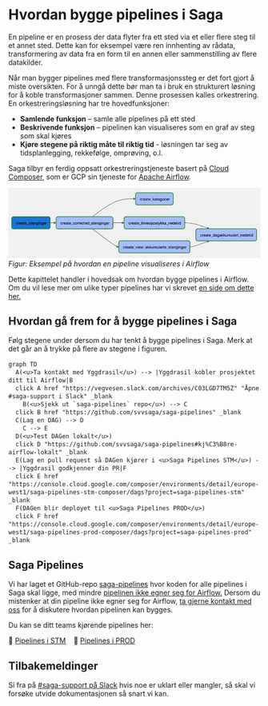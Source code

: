 # Hvordan bygge pipelines i Saga

En pipeline er en prosess der data flyter fra ett sted via et eller flere steg til et annet sted. Dette kan for eksempel være ren innhenting av rådata, transformering av data fra en form til en annen eller sammenstilling av flere datakilder.

Når man bygger pipelines med flere transformasjonssteg er det fort gjort å miste oversikten. For å unngå dette bør man ta i bruk en strukturert løsning for å koble transformasjoner sammen. Denne prosessen kalles orkestrering. En orkestreringsløsning har tre hovedfunksjoner:

- **Samlende funksjon** – samle alle pipelines på ett sted
- **Beskrivende funksjon** – pipelinen kan visualiseres som en graf av steg som skal kjøres
- **Kjøre stegene på riktig måte til riktig tid** - løsningen tar seg av tidsplanlegging, rekkefølge, omprøving, o.l.

Saga tilbyr en ferdig oppsatt orkestreringstjeneste basert på [Cloud Composer](https://cloud.google.com/composer/docs/composer-2/composer-overview), som er GCP sin tjeneste for [Apache Airflow](https://airflow.apache.org/docs/apache-airflow/stable/concepts/overview.html).

![Et eksempel på en pipeline i Airflow](img/pipeline_example.webp)
_Figur: Eksempel på hvordan en pipeline visualiseres i Airflow_

Dette kapittelet handler i hovedsak om hvordan bygge pipelines i Airflow. Om du vil lese mer om ulike typer pipelines har vi skrevet [en side om dette her.](/utvikling-paa-saga/pipelines)

## Hvordan gå frem for å bygge pipelines i Saga

Følg stegene under dersom du har tenkt å bygge pipelines i Saga. Merk at det går an å trykke på flere av stegene i figuren.

```mermaid
graph TD
  A(<u>Ta kontakt med Yggdrasil</u>) --> |Yggdrasil kobler prosjektet ditt til Airflow|B
  click A href "https://vegvesen.slack.com/archives/C03LGD7TM5Z" "Åpne #saga-support i Slack" _blank
	B(<u>Sjekk ut `saga-pipelines` repo</u>) --> C
  click B href "https://github.com/svvsaga/saga-pipelines" _blank
  C(Lag en DAG) --> D
	C --> E
  D(<u>Test DAGen lokalt</u>)
  click D "https://github.com/svvsaga/saga-pipelines#kj%C3%B8re-airflow-lokalt" _blank
  E(Lag en pull request så DAGen kjører i <u>Saga Pipelines STM</u>) --> |Yggdrasil godkjenner din PR|F
  click E href "https://console.cloud.google.com/composer/environments/detail/europe-west1/saga-pipelines-stm-composer/dags?project=saga-pipelines-stm" _blank
  F(DAGen blir deployet til <u>Saga Pipelines PROD</u>)
  click F href "https://console.cloud.google.com/composer/environments/detail/europe-west1/saga-pipelines-prod-composer/dags?project=saga-pipelines-prod" _blank
```

## Saga Pipelines

Vi har laget et GitHub-repo [saga-pipelines](https://github.com/svvsaga/saga-pipelines) hvor koden for alle pipelines i Saga skal ligge, med mindre [pipelinen ikke egner seg for Airflow.](https://airflow.apache.org/docs/apache-airflow/stable/index.html#why-not-airflow) Dersom du mistenker at din pipeline ikke egner seg for Airflow, [ta gjerne kontakt med oss](https://vegvesen.slack.com/archives/C03LGD7TM5Z) for å diskutere hvordan pipelinen kan bygges.

Du kan se ditt teams kjørende pipelines her:

🚧 [Pipelines i STM](https://bba5347ed7ee4031a042db3c1ddc8410-dot-europe-west1.composer.googleusercontent.com/) &nbsp;&nbsp; 🏁 [Pipelines i PROD](https://317df360d876468ba7f411edbec769e1-dot-europe-west1.composer.googleusercontent.com/)

## Tilbakemeldinger

Si fra på [#saga-support på Slack](https://vegvesen.slack.com/archives/C03LGD7TM5Z) hvis noe er uklart eller mangler, så skal vi forsøke utvide dokumentasjonen så snart vi kan.
